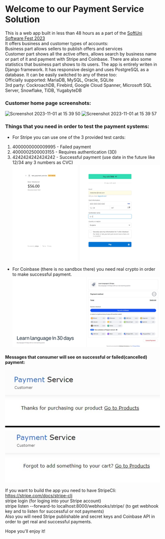 # Welcome to our Payment Service Solution
This is a web app built in less than 48 hours as a part of the [SoftUni Software Fest 2023](https://fest.softuni.bg/softuni-fest-2023-software/)<br>
It offers business and customer types of accounts:  
Business part allows sellers to publish offers and services  
Customer part shows all the active offers, allows search by business name or part of it and payment with Stripe and Coinbase.
There are also some statistics that business part shows to its users.
The app is entirely writen in Django framework. It has responsive design and uses PostgreSQL as a database. 
It can be easily switched to any of these too:\
Officially supported: MariaDB, MySQL, Oracle, SQLite\
3rd party: CockroachDB, Firebird, Google Cloud Spanner, Microsoft SQL Server, Snowflake, TiDB, YugabyteDB

### Customer home page screenshots:
![Screenshot 2023-11-01 at 15 39 50](https://github.com/DanieII/Payment-Service-Solution/assets/110739078/dbcedae4-ebe9-46e6-aba3-bf1dac9c78e9)
![Screenshot 2023-11-01 at 15 39 57](https://github.com/DanieII/Payment-Service-Solution/assets/110739078/edda9fae-ef57-4934-8db5-cda3622d244a)

### Things that you need in order to test the payment systems:
- For Stripe you can use one of the 3 provided test cards:
 1. 4000000000009995 - Failed payment
 2. 4000002500003155 - Requires authentication (3D)
 3. 4242424242424242 - Successful payment
 (use date in the future like 12/34
 any 3 numbers as CVC)
![image](stripe.jpg)


- For Coinbase (there is no sandbox there) you need real crypto in order to make
successful payment.
![image](coinbase.jpg)

#### Messages that consumer will see on successful or failed(cancelled) payment:
![image](failed.jpg)


If you want to build the app you need to have StripeCli:  
https://stripe.com/docs/stripe-cli  
stripe login (for loging into your Stripe account)  
stripe listen --forward-to localhost:8000/webhooks/stripe/ (to get webhook key and to listen for successful or not payments)  
Also you will need Stripe publishable and secret keys and Coinbase API in order to get real and successful payments.  

Hope you'll enjoy it!
